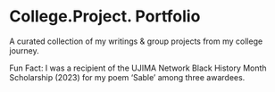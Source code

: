 # College.Project. Portfolio
A curated collection of my writings & group projects from my college journey. 

Fun Fact: I was a recipient of the UJIMA Network Black History Month Scholarship (2023) for my poem ‘Sable’ among three awardees.
